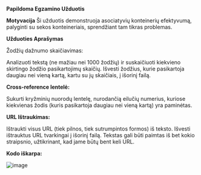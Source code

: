 **Papildoma Egzamino Užduotis**

**Motyvacija**
Ši užduotis demonstruoja asociatyvių konteinerių efektyvumą, palyginti su sekos konteineriais, sprendžiant tam tikras problemas.

**Užduoties Aprašymas**

Žodžių dažnumo skaičiavimas:

Analizuoti tekstą (ne mažiau nei 1000 žodžių) ir suskaičiuoti kiekvieno skirtingo žodžio pasikartojimų skaičių.
Išvesti žodžius, kurie pasikartoja daugiau nei vieną kartą, kartu su jų skaičiais, į išorinį failą.

**Cross-reference lentelė:**

Sukurti kryžminių nuorodų lentelę, nurodančią eilučių numerius, kuriose kiekvienas žodis (kuris pasikartoja daugiau nei vieną kartą) yra paminėtas.

**URL Ištraukimas:**

Ištraukti visus URL (tiek pilnos, tiek sutrumpintos formos) iš teksto.
Išvesti ištrauktus URL tvarkingai į išorinį failą.
Tekstas gali būti paimtas iš bet kokio straipsnio, užtikrinant, kad jame būtų bent keli URL.

**Kodo iškarpa:**

![image](https://github.com/Ignas420/Egzaminas/assets/145566919/daf11a67-37c7-4667-b656-bdc6b725d126)

